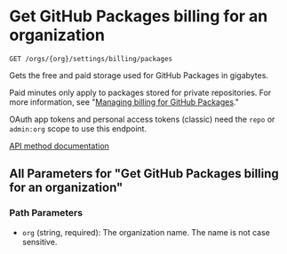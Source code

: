 # Get GitHub Packages billing for an organization

`GET /orgs/{org}/settings/billing/packages`

Gets the free and paid storage used for GitHub Packages in gigabytes.

Paid minutes only apply to packages stored for private repositories. For more information, see "[Managing billing for GitHub Packages](https://docs.github.com/github/setting-up-and-managing-billing-and-payments-on-github/managing-billing-for-github-packages)."

OAuth app tokens and personal access tokens (classic) need the `repo` or `admin:org` scope to use this endpoint.

[API method documentation](https://docs.github.com/rest/billing/billing#get-github-packages-billing-for-an-organization)

## All Parameters for "Get GitHub Packages billing for an organization"

### Path Parameters

- `org` (string, required): The organization name. The name is not case sensitive.